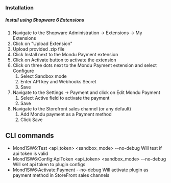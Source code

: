 ### Installation

##### Install using Shopware 6 Extensions

1. Navigate to the Shopware Administration -> Extensions -> My Extensions
2. Click on "Upload Extension"
3. Upload provided .zip file
4. Click Install next to the Mondu Payment extension
5. Click on Activate button to activate the extension
6. Click on three dots next to the Mondu Payment extension and select Configure
   1. Select Sandbox mode
   2. Enter API key and Webhooks Secret
   3. Save
7. Navigate to the Settings -> Payment and click on Edit Mondu Payment
   1. Select Active field to activate the payment
   2. Save
8. Navigate to the Storefront sales channel (or any default)
   1. Add Mondu payment as a Payment method
   2. Click Save

## CLI commands

- Mond1SW6:Test <api_token> <sandbox_mode> --no-debug
   Will test if api token is valid
- Mond1SW6:Config:ApiToken <api_token> <sandbox_mode> --no-debug
   Will set api token to plugin configs
- Mond1SW6:Activate:Payment --no-debug
   Will activate plugin as payment method in StoreFront sales channels
